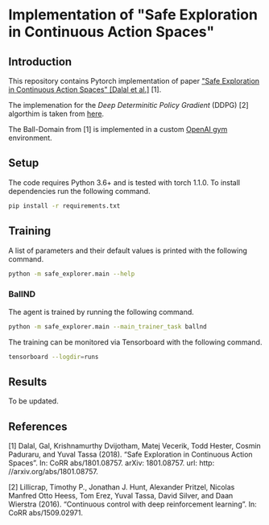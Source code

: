 # Implementation of "Safe Exploration in Continuous Action Spaces"

## Introduction

This repository contains Pytorch implementation of paper ["Safe Exploration in Continuous Action Spaces" [Dalal et al.]](https://arxiv.org/pdf/1801.08757.pdf) [1]. 

The implemenation for the *Deep Determinitic Policy Gradient* (DDPG) [2] algorthim is taken from [here](https://towardsdatascience.com/deep-deterministic-policy-gradients-explained-2d94655a9b7b).

The Ball-Domain from [1] is implemented in a custom [OpenAI gym](https://gym.openai.com/) environment.

## Setup

The code requires Python 3.6+ and is tested with torch 1.1.0. To install dependencies run the following command.
```sh
pip install -r requirements.txt
```

## Training

A list of parameters and their default values is printed with the following command.
```sh
python -m safe_explorer.main --help
```

### BallND

The agent is trained by running the following command.
```sh
python -m safe_explorer.main --main_trainer_task ballnd
```

The training can be monitored via Tensorboard with the following command.
```sh
tensorboard --logdir=runs
```

## Results

To be updated.

## References
[1] Dalal, Gal, Krishnamurthy Dvijotham, Matej Vecerik, Todd Hester, Cosmin Paduraru, and Yuval Tassa (2018). “Safe Exploration in Continuous Action Spaces”. In: CoRR abs/1801.08757. arXiv: 1801.08757. url: http: //arxiv.org/abs/1801.08757.

[2] Lillicrap, Timothy P., Jonathan J. Hunt, Alexander Pritzel, Nicolas Manfred Otto Heess, Tom Erez, Yuval Tassa, David Silver, and Daan Wierstra (2016). “Continuous control with deep reinforcement learning”. In: CoRR abs/1509.02971.
